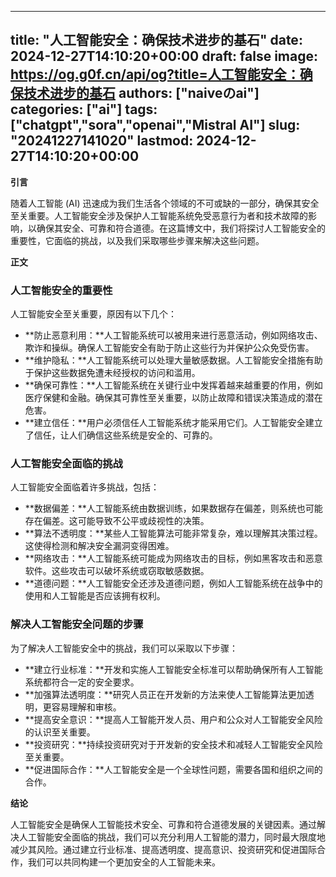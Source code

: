 
---
title: "人工智能安全：确保技术进步的基石"
date: 2024-12-27T14:10:20+00:00
draft: false
image: https://og.g0f.cn/api/og?title=人工智能安全：确保技术进步的基石
authors: ["naiveのai"]
categories: ["ai"]
tags: ["chatgpt","sora","openai","Mistral AI"]
slug: "20241227141020"
lastmod: 2024-12-27T14:10:20+00:00
---
**引言**

随着人工智能 (AI) 迅速成为我们生活各个领域的不可或缺的一部分，确保其安全至关重要。人工智能安全涉及保护人工智能系统免受恶意行为者和技术故障的影响，以确保其安全、可靠和符合道德。在这篇博文中，我们将探讨人工智能安全的重要性，它面临的挑战，以及我们采取哪些步骤来解决这些问题。

**正文**

### 人工智能安全的重要性

人工智能安全至关重要，原因有以下几个：

- **防止恶意利用：**人工智能系统可以被用来进行恶意活动，例如网络攻击、欺诈和操纵。确保人工智能安全有助于防止这些行为并保护公众免受伤害。
- **维护隐私：**人工智能系统可以处理大量敏感数据。人工智能安全措施有助于保护这些数据免遭未经授权的访问和滥用。
- **确保可靠性：**人工智能系统在关键行业中发挥着越来越重要的作用，例如医疗保健和金融。确保其可靠性至关重要，以防止故障和错误决策造成的潜在危害。
- **建立信任：**用户必须信任人工智能系统才能采用它们。人工智能安全建立了信任，让人们确信这些系统是安全的、可靠的。

### 人工智能安全面临的挑战

人工智能安全面临着许多挑战，包括：

- **数据偏差：**人工智能系统由数据训练，如果数据存在偏差，则系统也可能存在偏差。这可能导致不公平或歧视性的决策。
- **算法不透明度：**某些人工智能算法可能非常复杂，难以理解其决策过程。这使得检测和解决安全漏洞变得困难。
- **网络攻击：**人工智能系统可能成为网络攻击的目标，例如黑客攻击和恶意软件。这些攻击可以破坏系统或窃取敏感数据。
- **道德问题：**人工智能安全还涉及道德问题，例如人工智能系统在战争中的使用和人工智能是否应该拥有权利。

### 解决人工智能安全问题的步骤

为了解决人工智能安全中的挑战，我们可以采取以下步骤：

- **建立行业标准：**开发和实施人工智能安全标准可以帮助确保所有人工智能系统都符合一定的安全要求。
- **加强算法透明度：**研究人员正在开发新的方法来使人工智能算法更加透明，更容易理解和审核。
- **提高安全意识：**提高人工智能开发人员、用户和公众对人工智能安全风险的认识至关重要。
- **投资研究：**持续投资研究对于开发新的安全技术和减轻人工智能安全风险至关重要。
- **促进国际合作：**人工智能安全是一个全球性问题，需要各国和组织之间的合作。

**结论**

人工智能安全是确保人工智能技术安全、可靠和符合道德发展的关键因素。通过解决人工智能安全面临的挑战，我们可以充分利用人工智能的潜力，同时最大限度地减少其风险。通过建立行业标准、提高透明度、提高意识、投资研究和促进国际合作，我们可以共同构建一个更加安全的人工智能未来。